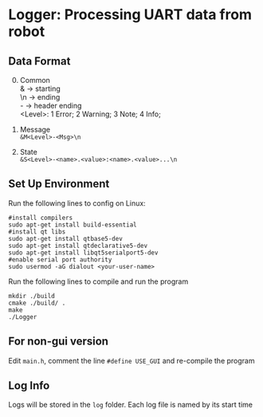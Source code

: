 # Logger: Processing UART data from robot
## Data Format
0. Common  
   & -> starting  
   \n -> ending  
   \- -> header ending  
   \<Level>: 1 Error; 2 Warning; 3 Note; 4 Info;
   
1. Message  
```&M<Level>-<Msg>\n```  
2. State  
```&S<Level>-<name>.<value>:<name>.<value>...\n```
   
## Set Up Environment
Run the following lines to config on Linux:
```
#install compilers
sudo apt-get install build-essential
#install qt libs
sudo apt-get install qtbase5-dev
sudo apt-get install qtdeclarative5-dev
sudo apt-get install libqt5serialport5-dev
#enable serial port authority
sudo usermod -aG dialout <your-user-name>
```
Run the following lines to compile and run the program
```
mkdir ./build
cmake ./build/ .
make
./Logger
```

## For non-gui version
Edit ```main.h```, comment the line ```#define USE_GUI``` and re-compile the program

## Log Info
Logs will be stored in the ```log``` folder.
Each log file is named by its start time

